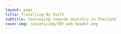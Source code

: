 ```yaml
---
layout: page
title: Travelling By Faith
subtitle: Journeying towards ministry in Thailand
cover-img: /assets/img/TBF web header.png
---
```

